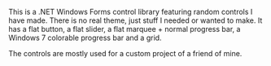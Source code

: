 This is a .NET Windows Forms control library featuring random controls I have made. There is no real theme, just stuff I needed or wanted to make. It has a flat button, a flat slider, a flat marquee + normal progress bar, a Windows 7 colorable progress bar and a grid.

The controls are mostly used for a custom project of a friend of mine.
